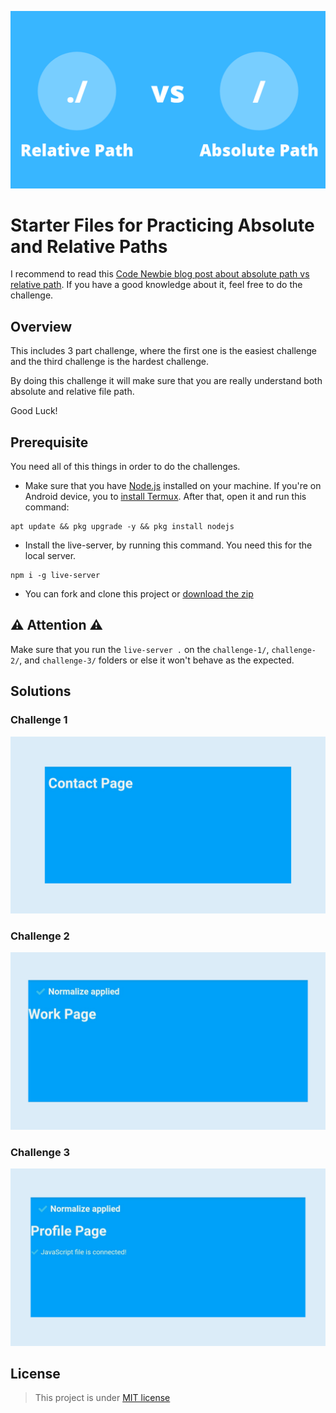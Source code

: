 ![Banner](./images/banner.jpg)

# Starter Files for Practicing Absolute and Relative Paths
I recommend to read this [Code Newbie blog post about absolute path vs relative path](https://community.codenewbie.org/vanzasetia/relative-vs-absolute-file-paths-4j1n). If you have a good knowledge about it, feel free to do the challenge.

## Overview
This includes 3 part challenge, where the first one is the easiest challenge and the third challenge is the hardest challenge.

By doing this challenge it will make sure that you are really understand both absolute and relative file path.

Good Luck!

## Prerequisite
You need all of this things in order to do the challenges.
- Make sure that you have [Node.js](https://nodejs.org/en/) installed on your machine. If you're on Android device, you to [install Termux](https://f-droid.org/repo/com.termux_117.apk). After that, open it and run this command:
```shell
apt update && pkg upgrade -y && pkg install nodejs
```
- Install the live-server, by running this command. You need this for the local server.
```shell
npm i -g live-server
```
- You can fork and clone this project or [download the zip](https://github.com/vanzasetia/practice-file-path/archive/refs/heads/master.zip)

## ⚠️ Attention ⚠️
Make sure that you run the `live-server .` on the `challenge-1/`, `challenge-2/`, and `challenge-3/` folders or else it won't behave as the expected.

## Solutions

### Challenge 1

![Solution](./images/challenge-1.jpg)

### Challenge 2

![Solution](./images/challenge-2.jpg)

### Challenge 3

![Solution](./images/challenge-3.jpg)

## License
> This project is under [MIT license](https://github.com/vanzasetia/practice-file-path/blob/master/LICENSE)